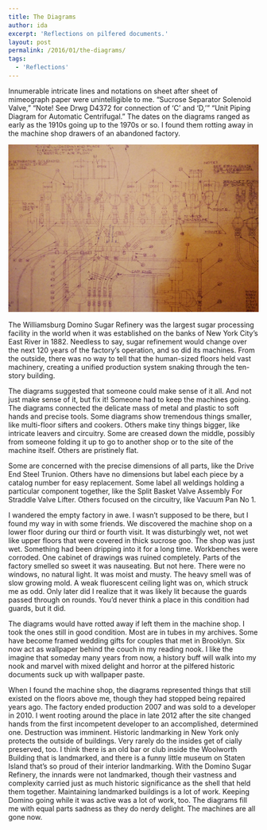 ```yaml
---
title: The Diagrams
author: ida
excerpt: 'Reflections on pilfered documents.'
layout: post
permalink: /2016/01/the-diagrams/
tags:
  - 'Reflections'
---
```


Innumerable intricate lines and notations on sheet after sheet of mimeograph paper were unintelligible to me. “Sucrose Separator Solenoid Valve,” “Note! See Drwg D4372 for connection of ‘C’ and ‘D,’” “Unit Piping Diagram for Automatic Centrifugal.” The dates on the diagrams ranged as early as the 1910s going up to the 1970s or so. I found them rotting away in the machine shop drawers of an abandoned factory.

![Diagram](/images/2016/domino-diagram.jpg)

The Williamsburg Domino Sugar Refinery was the largest sugar processing facility in the world when it was established on the banks of New York City’s East River in 1882. Needless to say, sugar refinement would change over the next 120 years of the factory’s operation, and so did its machines. From the outside, there was no way to tell that the human-sized floors held vast machinery, creating a unified production system snaking through the ten-story building.

The diagrams suggested that someone could make sense of it all. And not just make sense of it, but fix it! Someone had to keep the machines going. The diagrams connected the delicate mass of metal and plastic to soft hands and precise tools. Some diagrams show tremendous things smaller, like multi-floor sifters and cookers. Others make tiny things bigger, like intricate leavers and circuitry. Some are creased down the middle, possibly from someone folding it up to go to another shop or to the site of the machine itself. Others are pristinely flat.

Some are concerned with the precise dimensions of all parts, like the Drive End Steel Trunion. Others have no dimensions but label each piece by a catalog number for easy replacement. Some label all weldings holding a particular component together, like the Split Basket Valve Assembly For Straddle Valve Lifter. Others focused on the circuitry, like Vacuum Pan No 1.

I wandered the empty factory in awe. I wasn’t supposed to be there, but I found my way in with some friends. We discovered the machine shop on a lower floor during our third or fourth visit. It was disturbingly wet, not wet like upper floors that were covered in thick sucrose goo. The shop was just wet. Something had been dripping into it for a long time. Workbenches were corroded. One cabinet of drawings was ruined completely. Parts of the factory smelled so sweet it was nauseating. But not here. There were no windows, no natural light. It was moist and musty. The heavy smell was of slow growing mold. A weak fluorescent ceiling light was on, which struck me as odd. Only later did I realize that it was likely lit because the guards passed through on rounds. You’d never think a place in this condition had guards, but it did.

The diagrams would have rotted away if left them in the machine shop. I took the ones still in good condition. Most are in tubes in my archives. Some have become framed wedding gifts for couples that met in Brooklyn. Six now act as wallpaper behind the couch in my reading nook. I like the imagine that someday many years from now, a history buff will walk into my nook and marvel with mixed delight and horror at the pilfered historic documents suck up with wallpaper paste.

When I found the machine shop, the diagrams represented things that still existed on the floors above me, though they had stopped being repaired years ago. The factory ended production 2007 and was sold to a developer in 2010. I went rooting around the place in late 2012 after the site changed hands from the first incompetent developer to an accomplished, determined one. Destruction was imminent. Historic landmarking in New York only protects the outside of buildings. Very rarely do the insides get of cially preserved, too. I think there is an old bar or club inside the Woolworth Building that is landmarked, and there is a funny little museum on Staten Island that’s so proud of their interior landmarking. With the Domino Sugar Refinery, the innards were not landmarked, though their vastness and complexity carried just as much historic significance as the shell that held them together. Maintaining landmarked buildings is a lot of work. Keeping Domino going while it was active was a lot of work, too. The diagrams fill me with equal parts sadness as they do nerdy delight. The machines are all gone now.